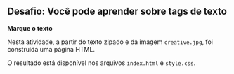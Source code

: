 ## Desafio: Você pode aprender sobre tags de texto

**Marque o texto**

Nesta atividade, a partir do texto zipado e da imagem `creative.jpg`, foi construída uma página HTML.

O resultado está disponível nos arquivos `index.html` e `style.css`.
